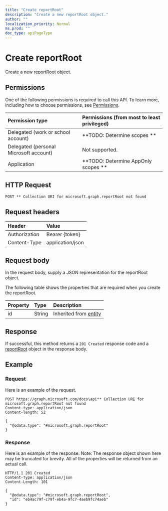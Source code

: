 ```yaml
---
title: "Create reportRoot"
description: "Create a new reportRoot object."
author: ""
localization_priority: Normal
ms.prod: ""
doc_type: apiPageType
---
```


# Create reportRoot

Create a new [reportRoot](../resources/reportroot.md) object.

## Permissions
One of the following permissions is required to call this API. To learn more, including how to choose permissions, see [Permissions](/concepts/permissions-reference.md).

|Permission type|Permissions (from most to least privileged)|
|:---|:---|
|Delegated (work or school account)|**TODO: Determine scopes **|
|Delegated (personal Microsoft account)|Not supported.|
|Application|**TODO: Determine AppOnly scopes **|

## HTTP Request
<!-- {
  "blockType": "ignored"
}
-->
``` http
POST ** Collection URI for microsoft.graph.reportRoot not found
```

## Request headers
|Header|Value|
|:---|:---|
|Authorization|Bearer {token}|
|Content-Type|application/json|

## Request body
In the request body, supply a JSON representation for the reportRoot object.

The following table shows the properties that are required when you create the reportRoot.

|Property|Type|Description|
|:---|:---|:---|
|id|String| Inherited from [entity](../resources/entity.md)|



## Response
If successful, this method returns a `201 Created` response code and a [reportRoot](../resources/reportroot.md) object in the response body.

## Example

### Request
Here is an example of the request.
<!-- {
  "blockType": "request",
  "name": "create_reportroot_from_"
}
-->
``` http
POST https://graph.microsoft.com/docs\api** Collection URI for microsoft.graph.reportRoot not found
Content-type: application/json
Content-length: 52

{
  "@odata.type": "#microsoft.graph.reportRoot"
}
```

### Response
Here is an example of the response. Note: The response object shown here may be truncated for brevity. All of the properties will be returned from an actual call.
<!-- {
  "blockType": "response",
  "truncated": true,
  "@odata.type": "microsoft.graph.reportroot"
}
-->
``` http
HTTP/1.1 201 Created
Content-Type: application/json
Content-Length: 101

{
  "@odata.type": "#microsoft.graph.reportRoot",
  "id": "eb4ac79f-c79f-eb4a-9fc7-4aeb9fc74aeb"
}
```

